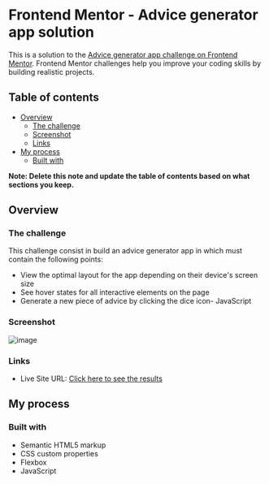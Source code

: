 # Frontend Mentor - Advice generator app solution

This is a solution to the [Advice generator app challenge on Frontend Mentor](https://www.frontendmentor.io/challenges/advice-generator-app-QdUG-13db). Frontend Mentor challenges help you improve your coding skills by building realistic projects.

## Table of contents

- [Overview](#overview)
  - [The challenge](#the-challenge)
  - [Screenshot](#screenshot)
  - [Links](#links)
- [My process](#my-process)
  - [Built with](#built-with)

**Note: Delete this note and update the table of contents based on what sections you keep.**

## Overview

### The challenge

This challenge consist in build an advice generator app in which must contain the following points:

- View the optimal layout for the app depending on their device's screen size
- See hover states for all interactive elements on the page
- Generate a new piece of advice by clicking the dice icon- JavaScript

### Screenshot

![image](https://user-images.githubusercontent.com/68826045/160897537-feb28027-88f8-4232-8172-4ce16a57a051.png)

### Links
- Live Site URL: [Click here to see the results](https://advice-generator-app-main-delta.vercel.app/)

## My process

### Built with

- Semantic HTML5 markup
- CSS custom properties
- Flexbox
- JavaScript

